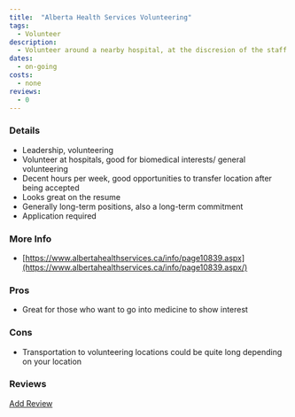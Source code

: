 ```yaml
---
title:  "Alberta Health Services Volunteering"
tags: 
  - Volunteer
description:
  - Volunteer around a nearby hospital, at the discresion of the staff
dates:
  - on-going
costs:
  - none
reviews:
  - 0
---
```


### Details
- Leadership, volunteering
- Volunteer at hospitals, good for biomedical interests/ general volunteering 
- Decent hours per week, good opportunities to transfer location after being accepted
- Looks great on the resume
- Generally long-term positions, also a long-term commitment
- Application required

### More Info
- [https://www.albertahealthservices.ca/info/page10839.aspx](https://www.albertahealthservices.ca/info/page10839.aspx/)

### Pros
- Great for those who want to go into medicine to show interest

### Cons
- Transportation to volunteering locations could be quite long depending on your location

### Reviews
<div markdown="0"><a href="{{site.baseurl}}/contact" class="btn">Add Review</a></div>